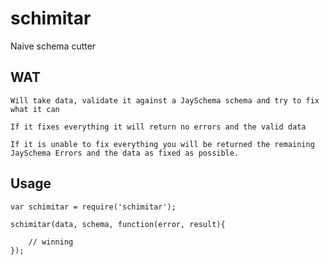 # schimitar

Naive schema cutter

## WAT

    Will take data, validate it against a JaySchema schema and try to fix what it can

    If it fixes everything it will return no errors and the valid data

    If it is unable to fix everything you will be returned the remaining JaySchema Errors and the data as fixed as possible.

## Usage

    var schimitar = require('schimitar');

    schimitar(data, schema, function(error, result){

        // winning
    });

